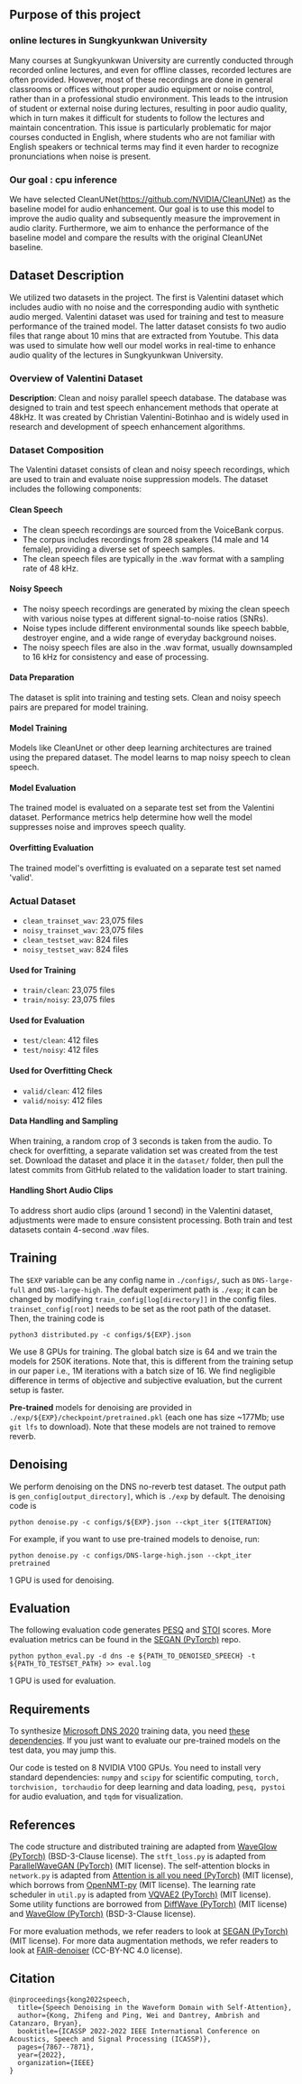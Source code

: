 ## Purpose of this project

### online lectures in Sungkyunkwan University
Many courses at Sungkyunkwan University are currently conducted through recorded online lectures, and even for offline classes, recorded lectures are often provided. However, most of these recordings are done in general classrooms or offices without proper audio equipment or noise control, rather than in a professional studio environment. This leads to the intrusion of student or external noise during lectures, resulting in poor audio quality, which in turn makes it difficult for students to follow the lectures and maintain concentration. This issue is particularly problematic for major courses conducted in English, where students who are not familiar with English speakers or technical terms may find it even harder to recognize pronunciations when noise is present. 

### Our goal : cpu inference
We have selected CleanUNet(https://github.com/NVIDIA/CleanUNet) as the baseline model for audio enhancement. Our goal is to use this model to improve the audio quality and subsequently measure the improvement in audio clarity. Furthermore, we aim to enhance the performance of the baseline model and compare the results with the original CleanUNet baseline.


## Dataset Description

We utilized two datasets in the project. The first is Valentini dataset which includes audio with no noise and the corresponding audio with synthetic audio merged. Valentini dataset was used for training and test to measure performance of the trained model. The latter dataset consists fo two audio files that range about 10 mins that are extracted from Youtube. This data was used to simulate how well our model works in real-time to enhance audio quality of the lectures in Sungkyunkwan University. 

### Overview of Valentini Dataset

**Description**: Clean and noisy parallel speech database. The database was designed to train and test speech enhancement methods that operate at 48kHz. It was created by Christian Valentini-Botinhao and is widely used in research and development of speech enhancement algorithms.

### Dataset Composition

The Valentini dataset consists of clean and noisy speech recordings, which are used to train and evaluate noise suppression models. The dataset includes the following components:

#### Clean Speech
- The clean speech recordings are sourced from the VoiceBank corpus.
- The corpus includes recordings from 28 speakers (14 male and 14 female), providing a diverse set of speech samples.
- The clean speech files are typically in the .wav format with a sampling rate of 48 kHz.

#### Noisy Speech
- The noisy speech recordings are generated by mixing the clean speech with various noise types at different signal-to-noise ratios (SNRs).
- Noise types include different environmental sounds like speech babble, destroyer engine, and a wide range of everyday background noises.
- The noisy speech files are also in the .wav format, usually downsampled to 16 kHz for consistency and ease of processing.

#### Data Preparation
The dataset is split into training and testing sets. Clean and noisy speech pairs are prepared for model training.

#### Model Training
Models like CleanUnet or other deep learning architectures are trained using the prepared dataset. The model learns to map noisy speech to clean speech.

#### Model Evaluation
The trained model is evaluated on a separate test set from the Valentini dataset. Performance metrics help determine how well the model suppresses noise and improves speech quality.

#### Overfitting Evaluation
The trained model's overfitting is evaluated on a separate test set named 'valid'. 

### Actual Dataset

- `clean_trainset_wav`: 23,075 files
- `noisy_trainset_wav`: 23,075 files
- `clean_testset_wav`: 824 files
- `noisy_testset_wav`: 824 files

#### Used for Training

- `train/clean`: 23,075 files
- `train/noisy`: 23,075 files

#### Used for Evaluation

- `test/clean`: 412 files
- `test/noisy`: 412 files

#### Used for Overfitting Check

- `valid/clean`: 412 files
- `valid/noisy`: 412 files

#### Data Handling and Sampling

When training, a random crop of 3 seconds is taken from the audio. To check for overfitting, a separate validation set was created from the test set. Download the dataset and place it in the `dataset/` folder, then pull the latest commits from GitHub related to the validation loader to start training.

#### Handling Short Audio Clips

To address short audio clips (around 1 second) in the Valentini dataset, adjustments were made to ensure consistent processing. Both train and test datasets contain 4-second .wav files.

## Training

The ```$EXP``` variable can be any config name in ```./configs/```, such as ```DNS-large-full``` and ```DNS-large-high```. The default experiment path is ```./exp```; it can be changed by modifying ```train_config[log[directory]]``` in the config files. ```trainset_config[root]``` needs to be set as the root path of the dataset. Then, the training code is

```python3 distributed.py -c configs/${EXP}.json```

We use 8 GPUs for training. The global batch size is 64 and we train the models for 250K iterations. Note that, this is different from the training setup in our paper i.e., 1M iterations with a batch size of 16. We find negligible difference in terms of objective and subjective evaluation, but the current setup is faster.

**Pre-trained** models for denoising are provided in ```./exp/${EXP}/checkpoint/pretrained.pkl``` (each one has size ~177Mb; use ```git lfs``` to download). Note that these models are not trained to remove reverb. 

## Denoising

We perform denoising on the DNS no-reverb test dataset. The output path is ```gen_config[output_directory]```, which is ```./exp``` by default. The denoising code is

```python denoise.py -c configs/${EXP}.json --ckpt_iter ${ITERATION}```

For example, if you want to use pre-trained models to denoise, run:

```python denoise.py -c configs/DNS-large-high.json --ckpt_iter pretrained```

1 GPU is used for denoising.

## Evaluation

The following evaluation code generates [PESQ](https://www.itu.int/rec/T-REC-P.862) and [STOI](https://ceestaal.nl/code/) scores. More evaluation metrics can be found in the [SEGAN (PyTorch)](https://github.com/santi-pdp/segan_pytorch) repo.

```python python_eval.py -d dns -e ${PATH_TO_DENOISED_SPEECH} -t ${PATH_TO_TESTSET_PATH} >> eval.log```

1 GPU is used for evaluation.

## Requirements

To synthesize [Microsoft DNS 2020](https://arxiv.org/ftp/arxiv/papers/2005/2005.13981.pdf) training data, you need [these dependencies](https://github.com/microsoft/DNS-Challenge/blob/interspeech2020/master/requirements.txt). If you just want to evaluate our pre-trained models on the test data, you may jump this.

Our code is tested on 8 NVIDIA V100 GPUs. You need to install very standard dependencies: ```numpy``` and ```scipy``` for scientific computing, ```torch, torchvision, torchaudio``` for deep learning and data loading, ```pesq, pystoi``` for audio evaluation, and ```tqdm``` for visualization.

## References

The code structure and distributed training are adapted from [WaveGlow (PyTorch)](https://github.com/NVIDIA/waveglow) (BSD-3-Clause license). The ```stft_loss.py``` is adapted from [ParallelWaveGAN (PyTorch)](https://github.com/kan-bayashi/ParallelWaveGAN) (MIT license). The self-attention blocks in ```network.py``` is adapted from [Attention is all you need (PyTorch)](https://github.com/jadore801120/attention-is-all-you-need-pytorch) (MIT license), which borrows from [OpenNMT-py](https://github.com/OpenNMT/OpenNMT-py) (MIT license). The learning rate scheduler in ```util.py``` is adapted from [VQVAE2 (PyTorch)](https://github.com/rosinality/vq-vae-2-pytorch) (MIT license). Some utility functions are borrowed from [DiffWave (PyTorch)](https://github.com/philsyn/DiffWave-Vocoder) (MIT license) and [WaveGlow (PyTorch)](https://github.com/NVIDIA/waveglow) (BSD-3-Clause license).

For more evaluation methods, we refer readers to look at [SEGAN (PyTorch)](https://github.com/santi-pdp/segan_pytorch/blob/master/segan/utils.py) (MIT license). For more data augmentation methods, we refer readers to look at [FAIR-denoiser](https://github.com/facebookresearch/denoiser/blob/main/denoiser/augment.py) (CC-BY-NC 4.0 license). 

## Citation

```
@inproceedings{kong2022speech,
  title={Speech Denoising in the Waveform Domain with Self-Attention},
  author={Kong, Zhifeng and Ping, Wei and Dantrey, Ambrish and Catanzaro, Bryan},
  booktitle={ICASSP 2022-2022 IEEE International Conference on Acoustics, Speech and Signal Processing (ICASSP)},
  pages={7867--7871},
  year={2022},
  organization={IEEE}
}
```
